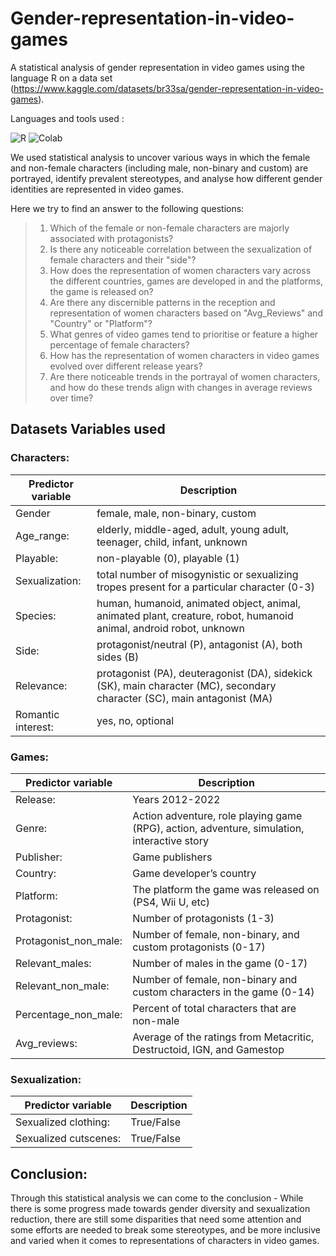 # Gender-representation-in-video-games

A statistical analysis of gender representation in video games using the language R on a data set (https://www.kaggle.com/datasets/br33sa/gender-representation-in-video-games).


Languages and tools used :

<p>
<img alt="R" src="https://img.shields.io/badge/R-276DC3?style=for-the-badge&logo=r&logoColor=white">
<img alt="Colab" src="https://img.shields.io/badge/Colab-F9AB00.svg?style=for-the-badge&logo=googlecolab&color=525252">
</p>

We used statistical analysis to uncover various ways in which the female and non-female characters (including male, non-binary and custom) are portrayed, identify prevalent stereotypes, and analyse how different gender identities are represented in video games. 

Here we try to find an answer to the following questions:
> 1) Which of the female or non-female characters are majorly associated with protagonists? 
> 2) Is there any noticeable correlation between the sexualization of female characters and their "side"?
> 3) How does the representation of women characters vary across the different countries, games are developed in and the platforms, the game is released on?
> 4) Are there any discernible patterns in the reception and representation of women characters based on "Avg_Reviews" and "Country" or "Platform"?
> 5) What genres of video games tend to prioritise or feature a higher percentage of female characters?
> 6) How has the representation of women characters in video games evolved over different release years?
> 7) Are there noticeable trends in the portrayal of women characters, and how do these trends align with changes in average reviews over time?




## Datasets Variables used


### Characters:
| Predictor variable          |         Description                                                                                                        |
| ----------------------------|--------------------------------------------------------------------------------------------------------------------------- |
| Gender                      | female, male, non-binary, custom                                                                                           |
| Age_range:                  | elderly, middle-aged, adult, young adult, teenager, child, infant, unknown                                                 |
| Playable:                   |  non-playable (0), playable (1)                                                                                            |
| Sexualization:              |  total number of misogynistic or sexualizing tropes present for a particular character (0-3)                               |
| Species:                    |  human, humanoid, animated object, animal, animated plant, creature, robot, humanoid animal, android robot, unknown        |
| Side:                       |  protagonist/neutral (P), antagonist (A), both sides (B)                                                                   |
| Relevance:                  |  protagonist (PA), deuteragonist (DA), sidekick (SK), main character (MC), secondary character (SC), main antagonist (MA)  |
| Romantic interest:          |  yes, no, optional                                                                                                         | 

### Games:                                  
| Predictor variable          |         Description                                                                                                        |
| ----------------------------|--------------------------------------------------------------------------------------------------------------------------- |
| Release:                    |  Years 2012-2022                                                                                                           |
| Genre:                      |  Action adventure, role playing game (RPG), action, adventure, simulation, interactive story                               |
| Publisher:                  |  Game publishers                                                                                                           |
| Country:                    |  Game developer’s country                                                                                                  |  
| Platform:                   |  The platform the game was released on (PS4, Wii U, etc)                                                                   |
| Protagonist:                |  Number of protagonists (1-3)                                                                                              |
| Protagonist_non_male:       |  Number of female, non-binary, and custom protagonists (0-17)                                                              |
| Relevant_males:             | Number of males in the game (0-17)                                                                                         |
| Relevant_non_male:          |  Number of female, non-binary and custom characters in the game (0-14)                                                     |
| Percentage_non_male:        | Percent of total characters that are non-male                                                                              |
| Avg_reviews:                |  Average of the ratings from Metacritic, Destructoid, IGN, and Gamestop                                                    |

### Sexualization:                                                                                                                                        
| Predictor variable          |         Description                                                                                                        |
| ----------------------------|--------------------------------------------------------------------------------------------------------------------------- |
| Sexualized clothing:        | True/False                                                                                                                 |
| Sexualized cutscenes:       | True/False                                                                                                                 |


## Conclusion:
Through this statistical analysis we can come to the conclusion -
While there is some progress made towards gender diversity and sexualization reduction, there are still some disparities that need some attention and some efforts are needed to break some stereotypes, and be more inclusive and varied when it comes to representations of characters in video games.

